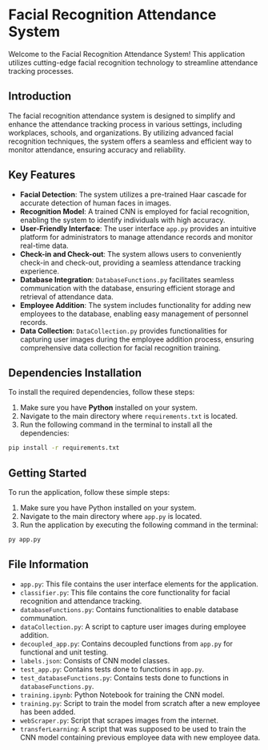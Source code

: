 # Facial Recognition Attendance System
Welcome to the Facial Recognition Attendance System! This application utilizes cutting-edge facial recognition technology to streamline attendance tracking processes. 

## Introduction

The facial recognition attendance system is designed to simplify and enhance the attendance tracking process in various settings, including workplaces, schools, and organizations. By utilizing advanced facial recognition techniques, the system offers a seamless and efficient way to monitor attendance, ensuring accuracy and reliability.

## Key Features

- **Facial Detection**: The system utilizes a pre-trained Haar cascade for accurate detection of human faces in images.
- **Recognition Model**: A trained CNN is employed for facial recognition, enabling the system to identify individuals with high accuracy.
- **User-Friendly Interface**: The user interface `app.py` provides an intuitive platform for administrators to manage attendance records and monitor real-time data.
- **Check-in and Check-out**: The system allows users to conveniently check-in and check-out, providing a seamless attendance tracking experience.
- **Database Integration**: `DatabaseFunctions.py` facilitates seamless communication with the database, ensuring efficient storage and retrieval of attendance data.
- **Employee Addition**: The system includes functionality for adding new employees to the database, enabling easy management of personnel records.
- **Data Collection**: `DataCollection.py` provides functionalities for capturing user images during the employee addition process, ensuring comprehensive data collection for facial recognition training.

## Dependencies Installation

To install the required dependencies, follow these steps:

1. Make sure you have **Python** installed on your system. 
2. Navigate to the main directory where `requirements.txt` is located.
3. Run the following command in the terminal to install all the dependencies:

```bash
pip install -r requirements.txt
```

## Getting Started
To run the application, follow these simple steps:

1. Make sure you have Python installed on your system.
2. Navigate to the main directory where `app.py` is located.
3. Run the application by executing the following command in the terminal:

```bash
py app.py
```

## File Information
- `app.py`: This file contains the user interface elements for the application.
- `classifier.py`: This file contains the core functionality for facial recognition and attendance tracking.
- `databaseFunctions.py`: Contains functionalities to enable database communation.
- `dataCollection.py`: A script to capture user images during employee addition.
- `decoupled_app.py`: Contains decoupled functions from  `app.py` for functional and unit testing.
- `labels.json`: Consists of CNN model classes.
- `test_app.py`: Contains tests done to functions in `app.py`.
- `test_databaseFunctions.py`: Contains tests done to functions in `databaseFunctions.py`.
- `training.ipynb`: Python Notebook for training the CNN model. 
- `training.py`: Script to train the model from scratch after a new employee has been added.
- `webScraper.py`: Script that scrapes images from the internet.
- `transferLearning`: A script that was supposed to be used to train the CNN model containing previous employee data with new employee data. 



